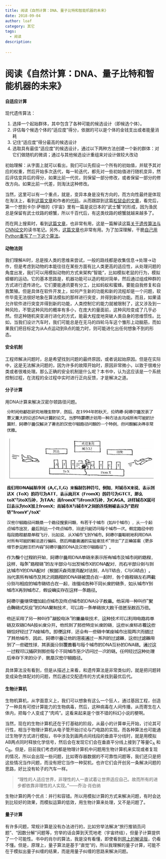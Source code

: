 ```yaml
---
title: 阅读《自然计算：DNA、量子比特和智能机器的未来》
date: 2018-09-04
author: loaf
category: 其它
tags:
  - 阅读
description: 

---
```


# 阅读《自然计算：DNA、量子比特和智能机器的未来》

#### 自适应计算

现代遗传算法：

1.  选择一个起始群体，其中包含了各种可能的候选设计（即候选个体）。
2.  评估每个候选个体的“适应度”得分，依据的可以是个体的金钱支出或者能量消耗
3.  记住“适应度”得分最高的候选设计
4.  选取具有最佳“适应度”的候选设计，通过以下两种方法创建一个新的群体：对它们做随机的微调；通过与其他候选设计重组来对设计做较大改动

初始理解：从字面上就可以看出，我们可以先假设一个所有的初始值，并赋予其对应的权重，然后开始多次迭代，每一轮迭代，都先对一些初始值进行随机变异，然后评估变异后的得分，如果比前一代优，则保留一部分修改，或者保留一部分的修改方向。如果比前一代差，则淘汰这种修改。

当然，这里可以有一个重点，就是，变异本身是没有方向的，而方向性最终是体现在淘汰上，看到[这篇文章](https://www.v2ex.com/t/128060)和作者的[代码](https://github.com/pikeszfish/GA_engine)，从而跟踪到这篇[松鼠会的文章](http://songshuhui.net/archives/10462)，看完后，第一个想到卡尔·萨根的《宇宙》里有一篇是说日本的“武士蟹”的形成，因为渔民总是保留有武士纹路的螃蟹，所以千百代后，有这类纹路的螃蟹就越来越多了。

而在网上搜索时，看到[这篇文章](https://blog.csdn.net/l7H9JA4/article/details/80780420)，也非常有用，这是一篇解读这篇[关于遗传算法与CNN论文](https://arxiv.org/pdf/1703.01513)的读书笔记。另外，[这篇文章](https://www.zhihu.com/question/23293449/answer/120220974)也非常有用。为了加深理解，干脆[自己用Python重写了一下这个算法](http://www.oku9.com/?p=1599)。

#### 动物法则

我们理解AI时，总是按人类的思维来尝试，一般的路线都是收集信息->处理->动作，但是考虑到动物的本能往往在某些方面有比人类更高的适应性，从处理问题的角度出发，我们可以用模拟动物的方式来架构“智能”，比如模拟老鼠的行为，模拟蟑螂的运动。它的基本思路是，机器功能可以造的相对简单，然后通过组成种群的方式进行遗传进化。它们要能通讯要有分工，比如蚂蚁和蜜蜂。要能自我修复和自我繁殖。但是具体在软件开发上，如何产生新的功能和新的流程却是一个问题，软件毕竟无法很好地象在算法模拟的那样进行突变，并得到新的功能。而且，如果请允许软件进行突变并得到新的功能，人类控制它的能力就被限制了，这又涉及到一种风险，不管这种风险的概率有多小，在庞大的量面前，这种风险变成了几乎必然。但这种随机突变进行进化的方式，能最大程度地突破人类自身的思维惯性。比如，当我们设计汽车时，我们可能总是在无马的四轮马车这个雏形上动脑筋，而如果我们把目标定为从A点运动到B点的能力时，则可能进化出任何想象不到的形态。

#### 安全机制

工程师解决问题时，总是希望找到问题的最终原因，或者说起始原因。但是在实际中，这是无法解决问题的，因为许多的故障开始时，原因非常微小，以致于很难分类或者很难处理。那么正确的安全机制是什么呢？本书中，认为这应该是一个系统控制过程，在流程的全过程中实时进行正向反馈，才是解决之道。

#### 分子计算

用DNA计算来解决汉密尔顿路径问题。

![](https://raw.githubusercontent.com/loaf/sa1/master/blog/images/20250902112831449.png)
![](https://raw.githubusercontent.com/loaf/sa1/master/blog/images/20250902112931716.png)

具体算法没有看到，但是从描述上来看，和遗传算法是非常类似的，就是把问题转变成染色体配对的问题，然后通过交配遗传的方式来找到最优后代。

#### 生物计算机

生物机算机，从字面意义上，我们可以想象有这么一个狂人，通过基因工程，创造了一种具有可控计算能力的生物病毒，然后，这种病毒在人间传播，从而寄生在人体内，把每个人变成了“肉鸡”。这看来起来是个很不错的科幻小说的梗啊。

当然，现在的生物计算机还在于打基础的阶段，从最小的计算单元开始，讨论其可行性，相当于物理计算机从电子管开始讨论与门电路的实现。而各种算法也可能通过生物学方式进行模拟，书中涉及到画两点间线段的垂直平分线时，就是用模拟AB两点同时释放化学信号，然后会在发现它们会在垂直平分线上接到了等量C<sub>A</sub> 和C<sub>B</sub>。但是，目前我们考虑的都是物理计算机中问题用生物计算机来实现或者复现的情况，所以会出现一些问题，比如寄存器数据的不可靠性问题等，我们还只是把这些情况当作问题，而没有把它当作一种契机，也许它们会开创另一条解决问题的思路，好比没有轮子的汽车一样。

> “理性的人适应世界，非理性的人一直试着让世界适应自己。故而所有的进步都依靠非理性的人实现。”——乔治·肖伯纳

生物计算的两个优点：并行和容错。所以用模拟计算的方式来解决问题，有时会达到比较好的效果，而模拟运算的低效，用生物计算来处理，又不是问题了。

#### 量子计算

有许多问题，常规计算是没有办法进行的，比如穷举法解决“旅行推销员问题”、“因数分解”问题等，穷举的话会算到天荒地老（宇宙终结），但量子计算提供了一个可能性。书中的肖尔的算法，我是没有看懂，即使看到[网上的解读版](https://blog.csdn.net/zkq_1986/article/details/79027333)，仍看不懂。但是，原理上，量子算法是基于“直觉”的，所以我理解的量子计算，可能不在于模拟出量子纠缠的结果，而是用量子纠缠的思路来解决问题。
